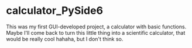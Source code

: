 # calculator_PySide6
This was my first GUI-developed project, a calculator with basic functions. Maybe I'll come back to turn this little thing into a scientific calculator, that would be really cool hahaha, but I don't think so.
